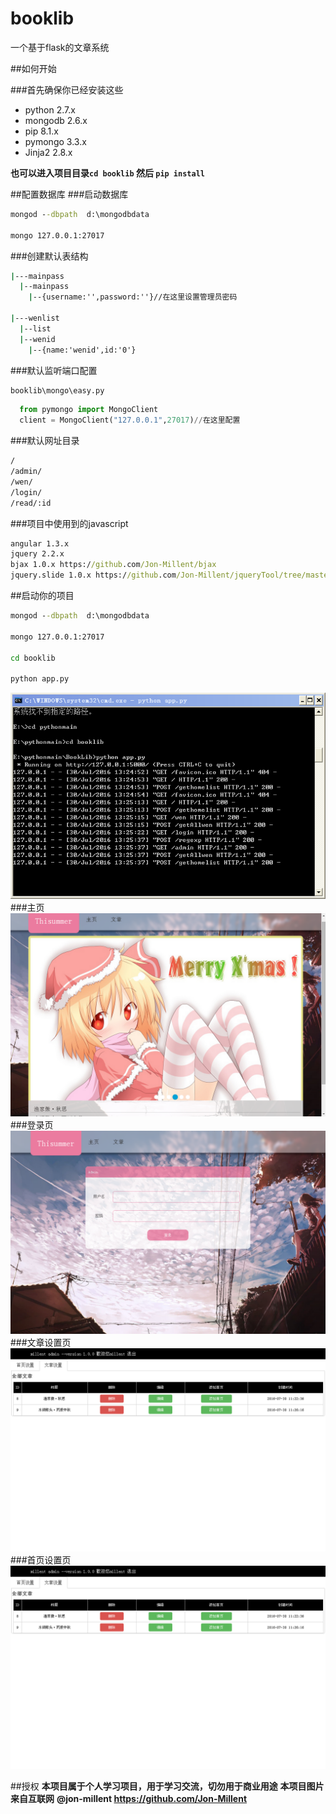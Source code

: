 # booklib
一个基于flask的文章系统

##如何开始

###首先确保你已经安装这些
* python 2.7.x
* mongodb 2.6.x
* pip 8.1.x
* pymongo 3.3.x
* Jinja2  2.8.x

**也可以进入项目目录`cd booklib` 然后 `pip install`**


##配置数据库
###启动数据库
```cmd
mongod --dbpath  d:\mongodbdata

mongo 127.0.0.1:27017
```


###创建默认表结构
```cmd
|---mainpass 
  |--mainpass
    |--{username:'',password:''}//在这里设置管理员密码
   
|---wenlist
  |--list
  |--wenid
    |--{name:'wenid',id:'0'}
```
###默认监听端口配置
```cmd
booklib\mongo\easy.py
```
```python
  from pymongo import MongoClient
  client = MongoClient("127.0.0.1",27017)//在这里配置
```

###默认网址目录
```cmd
/
/admin/
/wen/
/login/
/read/:id
```
###项目中使用到的javascript
```cmd
angular 1.3.x
jquery 2.2.x
bjax 1.0.x https://github.com/Jon-Millent/bjax
jquery.slide 1.0.x https://github.com/Jon-Millent/jqueryTool/tree/master/jqurey.slide
```
##启动你的项目

```cmd
mongod --dbpath  d:\mongodbdata

mongo 127.0.0.1:27017

cd booklib

python app.py
```
![cmd](https://github.com/Jon-Millent/booklib/blob/master/test/show5.png?raw=true)  
###主页
![cmd](https://github.com/Jon-Millent/booklib/blob/master/test/show1.png?raw=tru)  
###登录页
![cmd](https://github.com/Jon-Millent/booklib/blob/master/test/show2.png?raw=true)  
###文章设置页
![cmd](https://github.com/Jon-Millent/booklib/blob/master/test/show3.png?raw=true)  
###首页设置页
![cmd](https://github.com/Jon-Millent/booklib/blob/master/test/show3.png?raw=true)  



##授权
**本项目属于个人学习项目，用于学习交流，切勿用于商业用途**
**本项目图片来自互联网**
**@jon-millent https://github.com/Jon-Millent**

